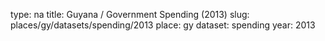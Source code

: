 type: na
title: Guyana / Government Spending (2013)
slug: places/gy/datasets/spending/2013
place: gy
dataset: spending
year: 2013

